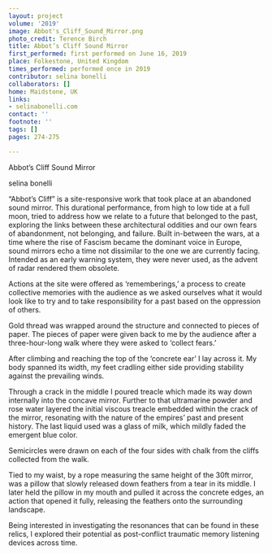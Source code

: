 ```yaml
---
layout: project
volume: '2019'
image: Abbot's_Cliff_Sound_Mirror.png
photo_credit: Terence Birch
title: Abbot’s Cliff Sound Mirror
first_performed: first performed on June 16, 2019
place: Folkestone, United Kingdom
times_performed: performed once in 2019
contributor: selina bonelli
collaborators: []
home: Maidstone, UK
links:
- selinabonelli.com
contact: ''
footnote: ''
tags: []
pages: 274-275

---
```


Abbot’s Cliff Sound Mirror

selina bonelli

“Abbot’s Cliff” is a site-responsive work that took place at an abandoned sound mirror. This durational performance, from high to low tide at a full moon, tried to address how we relate to a future that belonged to the past, exploring the links between these architectural oddities and our own fears of abandonment, not belonging, and failure. Built in-between the wars, at a time where the rise of Fascism became the dominant voice in Europe, sound mirrors echo a time not dissimilar to the one we are currently facing. Intended as an early warning system, they were never used, as the advent of radar rendered them obsolete.

Actions at the site were offered as ‘rememberings,’ a process to create collective memories with the audience as we asked ourselves what it would look like to try and to take responsibility for a past based on the oppression of others.

Gold thread was wrapped around the structure and connected to pieces of paper. The pieces of paper were given back to me by the audience after a three-hour-long walk where they were asked to ‘collect fears.’

After climbing and reaching the top of the ‘concrete ear’ I lay across it. My body spanned its width, my feet cradling either side providing stability against the prevailing winds.

Through a crack in the middle I poured treacle which made its way down internally into the concave mirror. Further to that ultramarine powder and rose water layered the initial viscous treacle embedded within the crack of the mirror, resonating with the nature of the empires’ past and present history. The last liquid used was a glass of milk, which mildly faded the emergent blue color.

Semicircles were drawn on each of the four sides with chalk from the cliffs collected from the walk.

Tied to my waist, by a rope measuring the same height of the 30ft mirror, was a pillow that slowly released down feathers from a tear in its middle. I later held the pillow in my mouth and pulled it across the concrete edges, an action that opened it fully, releasing the feathers onto the surrounding landscape.

Being interested in investigating the resonances that can be found in these relics, I explored their potential as post-conflict traumatic memory listening devices across time.
